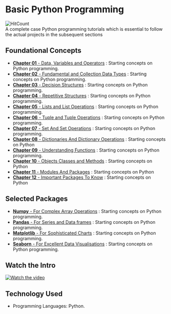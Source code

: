 # Basic Python Programming 
![HitCount](https://hits.dwyl.com/fromsantanu/BPP-Main.svg)<br>
A complete case Python programming tutorials which is essential to follow the actual projects in the subsequent sections
## Foundational Concepts
- [**Chapter 01** - Data, Variables and Operators](https://github.com/fromsantanu/BPP-Main/blob/main/pages/Chapter01.md)  : Starting concepts on Python programming.
- [**Chapter 02** - Fundamental and Collection Data Types](https://github.com/fromsantanu/BPP-Main/blob/main/pages/Chapter02.md)  : Starting concepts on Python programming.
- [**Chapter 03** - Decision Structures](https://github.com/fromsantanu/BPP-Main/blob/main/pages/Chapter03.md)  : Starting concepts on Python programming.
- [**Chapter 04** - Repetitive Structures](https://github.com/fromsantanu/BPP-Main/blob/main/pages/Chapter04.md)  : Starting concepts on Python programming.
- [**Chapter 05** - Lists and List Operations](https://github.com/fromsantanu/BPP-Main/blob/main/pages/Chapter05.md)  : Starting concepts on Python programming.
- [**Chapter 06** - Tuple and Tuple Operations](https://github.com/fromsantanu/BPP-Main/blob/main/pages/Chapter06.md)  : Starting concepts on Python programming.
- [**Chapter 07** - Set And Set Operations](https://github.com/fromsantanu/BPP-Main/blob/main/pages/Chapter07.md)  : Starting concepts on Python programming.
- [**Chapter 08** - Dictionaries And Dictionary Operations](https://github.com/fromsantanu/BPP-Main/blob/main/pages/Chapter08.md)  : Starting concepts on Python
- [**Chapter 09** - Understanding Functions](https://github.com/fromsantanu/BPP-Main/blob/main/pages/Chapter09.md)  : Starting concepts on Python programming.
- [**Chapter 10** - Objects Classes and Methods](https://github.com/fromsantanu/BPP-Main/blob/main/pages/Chapter10.md)  : Starting concepts on Python
- [**Chapter 11** - Modules And Packages](https://github.com/fromsantanu/BPP-Main/blob/main/pages/Chapter11.md)  : Starting concepts on Python
- [**Chapter 12** - Important Packages To Know](https://github.com/fromsantanu/BPP-Main/blob/main/pages/Chapter12.md)  : Starting concepts on Python

## Selected Packages
- [**Numpy** - For Complex Array Operations](https://github.com/fromsantanu/Basic-Python-Chapter-1)  : Starting concepts on Python programming.
- [**Pandas** - For Series and Data frames](https://github.com/fromsantanu/Basic-Python-Chapter-1)  : Starting concepts on Python programming.
- [**Matplotlib** - For Sophisticated Charts](https://github.com/fromsantanu/Basic-Python-Chapter-1)  : Starting concepts on Python programming.
- [**Seaborn** - For Excellent Data Visualisations](https://github.com/fromsantanu/Basic-Python-Chapter-1)  : Starting concepts on Python programming.

## Watch the Intro 
[![Watch the video](https://img.youtube.com/vi/tbd/hqdefault.jpg)](https://www.youtube.com/watch?v=tbd)

## Technology Used
- Programming Languages: Python.
